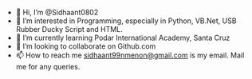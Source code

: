- 👋 Hi, I’m @Sidhaant0802
- 👀 I’m interested in Programming, especially in Python, VB.Net, USB Rubber Ducky Script and HTML.
- 🌱 I’m currently learning Podar International Academy, Santa Cruz
- 💞️ I’m looking to collaborate on Github.com
- 📫 How to reach me sidhaant99nmenon@gmail.com is my email. Mail me for any queries. 

<!---
Sidhaant0802/Sidhaant0802 is a ✨ special ✨ repository because its `README.md` (this file) appears on your GitHub profile.
You can click the Preview link to take a look at your changes.
--->
